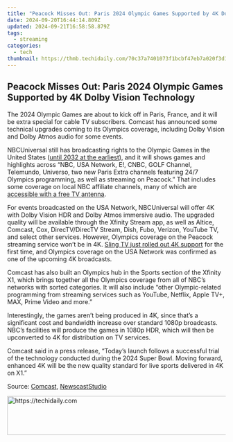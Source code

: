 ```yaml
---
title: "Peacock Misses Out: Paris 2024 Olympic Games Supported by 4K Dolby Vision Technology"
date: 2024-09-20T16:44:14.809Z
updated: 2024-09-21T16:58:58.879Z
tags:
  - streaming
categories:
  - tech
thumbnail: https://thmb.techidaily.com/70c37a7401073f1bcbf47eb7a020f3d12c21a20e9f862ecf54abef66ad7c8a53.jpg
---
```


## Peacock Misses Out: Paris 2024 Olympic Games Supported by 4K Dolby Vision Technology

The 2024 Olympic Games are about to kick off in Paris, France, and it will be extra special for cable TV subscribers. Comcast has announced some technical upgrades coming to its Olympics coverage, including Dolby Vision and Dolby Atmos audio for some events.

 NBCUniversal still has broadcasting rights to the Olympic Games in the United States ([until 2032 at the earliest](https://www.nbcsports.com/olympics/news/olympics-nbc-broadcast-rights-2032)), and it will shows games and highlights across “NBC, USA Network, E!, CNBC, GOLF Channel, Telemundo, Universo, two new Paris Extra channels featuring 24/7 Olympics programming, as well as streaming on Peacock.” That includes some coverage on local NBC affiliate channels, many of which are [accessible with a free TV antenna](https://digital-screen-recording.techidaily.com/new-in-2024-armies-united-exploring-the-ultimate-7-strategy-wars/).

 For events broadcasted on the USA Network, NBCUniversal will offer 4K with Dolby Vision HDR and Dolby Atmos immersive audio. The upgraded quality will be available through the Xfinity Stream app, as well as Altice, Comcast, Cox, DirecTV/DirecTV Stream, Dish, Fubo, Verizon, YouTube TV, and select other services. However, Olympics coverage on the Peacock streaming service won’t be in 4K. [Sling TV just rolled out 4K support](https://extra-hints.techidaily.com/2024-approved-5-key-strategies-for-impactful-titles-today/) for the first time, and Olympics coverage on the USA Network was confirmed as one of the upcoming 4K broadcasts.

 Comcast has also built an Olympics hub in the Sports section of the Xfinity X1, which brings together all the Olympics coverage from all of NBC’s networks with sorted categories. It will also include “other Olympic-related programming from streaming services such as YouTube, Netflix, Apple TV+, MAX, Prime Video and more.”

 Interestingly, the games aren’t being produced in 4K, since that’s a significant cost and bandwidth increase over standard 1080p broadcasts. NBC’s facilities will produce the games in 1080p HDR, which will then be upconverted to 4K for distribution on TV services.

 Comcast said in a press release, “Today’s launch follows a successful trial of the technology conducted during the 2024 Super Bowl. Moving forward, enhanced 4K will be the new quality standard for live sports delivered in 4K on X1.”

 Source: [Comcast](https://corporate.comcast.com/press/releases/olympic-games-viewing-experience-xfinity-customers), [NewscastStudio](https://www.newscaststudio.com/2024/07/11/nbc-expands-4k-hdr-olympics-coverage-for-paris-2024/)

<ins class="adsbygoogle"
     style="display:block"
     data-ad-format="autorelaxed"
     data-ad-client="ca-pub-7571918770474297"
     data-ad-slot="1223367746"></ins>

<ins class="adsbygoogle"
     style="display:block"
     data-ad-client="ca-pub-7571918770474297"
     data-ad-slot="8358498916"
     data-ad-format="auto"
     data-full-width-responsive="true"></ins>



<!-- affiliate ads begin -->
<a href="https://appsumo.8odi.net/c/5597632/2094477/7443" target="_top" id="2094477">
  <img src="//a.impactradius-go.com/display-ad/7443-2094477" border="0" alt="https://techidaily.com" width="728" height="90"/>
</a>
<img height="0" width="0" src="https://appsumo.8odi.net/i/5597632/2094477/7443" style="position:absolute;visibility:hidden;" border="0" />
<!-- affiliate ads end -->

